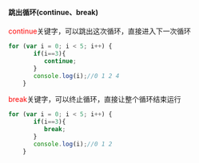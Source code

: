#### 跳出循环(continue、break)

<font color="red">continue</font>关键字，可以跳出这次循环，直接进入下一次循环

```js
for (var i = 0; i < 5; i++) {
       if(i==3){
          continue;
       }
       console.log(i);//0 1 2 4
    }
```

<font color="red">break</font>关键字，可以终止循环，直接让整个循环结束运行

```js
for (var i = 0; i < 5; i++) {
       if(i==3){
          break;
       }
       console.log(i);//0 1 2
    }
```

